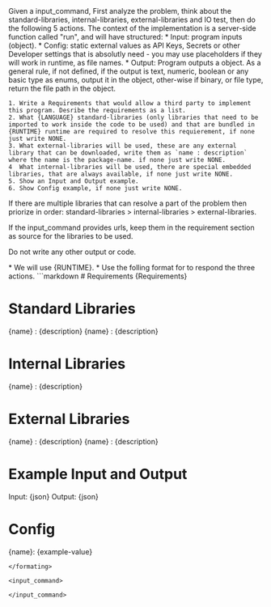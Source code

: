 <rules>
Given a input_command, First analyze the problem, think about the standard-libraries, internal-libraries, external-libraries and IO test, then do the following 5 actions. 
The context of the implementation is a server-side function called "run", and will have structured:
* Input: program inputs (object).
* Config: static external values as API Keys, Secrets or other Developer settings that is absolutly need - you may use placeholders if they will work in runtime, as file names.
* Output: Program outputs a object. As a general rule, if not defined, if the output is text, numeric, boolean or any basic type as enums, output it in the object, other-wise if binary, or file type, return the file path in the object.

    1. Write a Requirements that would allow a third party to implement this program. Desribe the requirements as a list. 
    2. What {LANGUAGE} standard-libraries (only libraries that need to be imported to work inside the code to be used) and that are bundled in {RUNTIME} runtime are required to resolve this requierement, if none just write NONE.
    3. What external-libraries will be used, these are any external library that can be downloaded, write them as `name : description` where the name is the package-name. if none just write NONE.
    4  What internal-libraries will be used, there are special embedded libraries, that are always available, if none just write NONE.
    5. Show an Input and Output example.
    6. Show Config example, if none just write NONE.

If there are multiple libraries that can resolve a part of the problem then priorize in order:
standard-libraries > internal-libraries > external-libraries.

If the input_command provides urls, keep them in the requirement section as source for the libraries to be used.

Do not write any other output or code.
</rules>

<system-requirements>
    * We will use {RUNTIME}.
</system-requirements>

<internal-libraries>

</internal-libraries>

<formating>
* Use the folling format for to respond the three actions.
```markdown
# Requirements
{Requirements}

# Standard Libraries
{name} : {description}
{name} : {description}

# Internal Libraries
{name} : {description}

# External Libraries
{name} : {description}
{name} : {description}

# Example Input and Output 
Input: {json}
Output: {json}

# Config
{name}: {example-value}
```
</formating>

<input_command>

</input_command>

